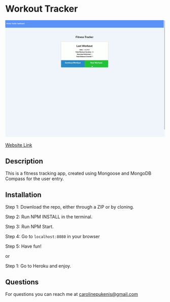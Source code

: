 # Workout Tracker

![Website Tutorial](https://github.com/caropukenis/workoutTracker/blob/main/public/images/FitnessTracker.gif)

[Website Link](https://caroline-track-44.herokuapp.com/?id=5fb2e2e2df54f40022329f7c)


## Description
This is a fitness tracking app, created using Mongoose and MongoDB Compass for the user entry. 

## Installation
Step 1:
Download the repo, either through a ZIP or by cloning. 

Step 2: 
Run NPM INSTALL in the terminal.

Step 3:
Run NPM Start.

Step 4:
Go to `localhost:8080` in your browser

Step 5:
Have fun!

or 

Step 1:
Go to Heroku and enjoy.

## Questions
For questions you can reach me at carolinepukenis@gmail.com

